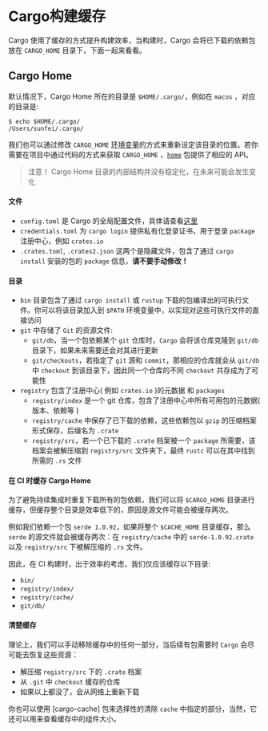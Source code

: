 # Cargo构建缓存
Cargo 使用了缓存的方式提升构建效率，当构建时，Cargo 会将已下载的依赖包放在 `CARGO_HOME` 目录下，下面一起来看看。

## Cargo Home
默认情况下，Cargo Home 所在的目录是 `$HOME/.cargo/`，例如在 `macos` ，对应的目录是:
```shell
$ echo $HOME/.cargo/
/Users/sunfei/.cargo/
```

我们也可以通过修改 `CARGO_HOME` [环境变量](https://course.rs/cargo/reference/env.html)的方式来重新设定该目录的位置。若你需要在项目中通过代码的方式来获取 `CARGO_HOME` ，[`home`](https://crates.io/crates/home) 包提供了相应的 API。

> 注意！ Cargo Home 目录的内部结构并没有稳定化，在未来可能会发生变化


#### 文件

- `config.toml` 是 Cargo 的全局配置文件，具体请查看[这里](https://course.rs/cargo/reference/configuration.html)
- `credentials.toml` 为 `cargo login` 提供私有化登录证书，用于登录 `package` 注册中心，例如 `crates.io`
- `.crates.toml`, `.crates2.json` 这两个是隐藏文件，包含了通过 `cargo install` 安装的包的 `package` 信息，**请不要手动修改！**

#### 目录

- `bin` 目录包含了通过 `cargo install` 或 `rustup` 下载的包编译出的可执行文件。你可以将该目录加入到 `$PATH` 环境变量中，以实现对这些可执行文件的直接访问
- `git` 中存储了 `Git` 的资源文件:
  - `git/db`，当一个包依赖某个 `git` 仓库时，`Cargo` 会将该仓库克隆到 `git/db` 目录下，如果未来需要还会对其进行更新
  - `git/checkouts`，若指定了 `git` 源和 `commit`，那相应的仓库就会从 `git/db` 中 `checkout` 到该目录下，因此同一个仓库的不同 `checkout` 共存成为了可能性
- `registry` 包含了注册中心( 例如 `crates.io` )的元数据 和 `packages`
  - `registry/index` 是一个 git 仓库，包含了注册中心中所有可用包的元数据( 版本、依赖等 )
  - `registry/cache` 中保存了已下载的依赖，这些依赖包以 `gzip` 的压缩档案形式保存，后缀名为 `.crate`
  - `registry/src`，若一个已下载的 `.crate` 档案被一个 `package` 所需要，该档案会被解压缩到 `registry/src` 文件夹下，最终 `rustc` 可以在其中找到所需的 `.rs` 文件

#### 在 CI 时缓存 Cargo Home
为了避免持续集成时重复下载所有的包依赖，我们可以将 `$CARGO_HOME` 目录进行缓存，但缓存整个目录是效率低下的，原因是源文件可能会被缓存两次。

例如我们依赖一个包 `serde 1.0.92`，如果将整个 `$CACHE_HOME` 目录缓存，那么`serde` 的源文件就会被缓存两次：在 `registry/cache` 中的 `serde-1.0.92.crate` 以及 `registry/src` 下被解压缩的 `.rs` 文件。

因此，在 CI 构建时，出于效率的考虑，我们仅应该缓存以下目录:

- `bin/`
- `registry/index/`
- `registry/cache/`
- `git/db/`

#### 清楚缓存
理论上，我们可以手动移除缓存中的任何一部分，当后续有包需要时 `Cargo` 会尽可能去恢复这些资源：

- 解压缩 `registry/src` 下的 `.crate` 档案
- 从 `.git` 中 `checkout` 缓存的仓库
- 如果以上都没了，会从网络上重新下载

你也可以使用 [cargo-cache] 包来选择性的清除 `cache` 中指定的部分，当然，它还可以用来查看缓存中的组件大小。

